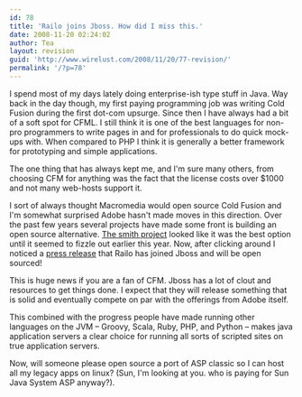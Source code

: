 ```yaml
---
id: 78
title: 'Railo joins Jboss. How did I miss this.'
date: 2008-11-20 02:24:02
author: Tea
layout: revision
guid: 'http://www.wirelust.com/2008/11/20/77-revision/'
permalink: '/?p=78'
---
```


I spend most of my days lately doing enterprise-ish type stuff in Java. Way back in the day though, my first paying programming job was writing Cold Fusion during the first dot-com upsurge. Since then I have always had a bit of a soft spot for CFML. I still think it is one of the best languages for non-pro programmers to write pages in and for professionals to do quick mock-ups with. When compared to PHP I think it is generally a better framework for prototyping and simple applications.

The one thing that has always kept me, and I'm sure many others, from choosing CFM for anything was the fact that the license costs over $1000 and not many web-hosts support it.

I sort of always thought Macromedia would open source Cold Fusion and I'm somewhat surprised Adobe hasn't made moves in this direction. Over the past few years several projects have made some front is building an open source alternative. [The smith project](http://www.smithproject.org/) looked like it was the best option until it seemed to fizzle out earlier this year. Now, after clicking around I noticed a [press release](http://www.railo-technologies.com/en/index.cfm?treeID=357) that Railo has joined Jboss and will be open sourced!

This is huge news if you are a fan of CFM. Jboss has a lot of clout and resources to get things done. I expect that they will release something that is solid and eventually compete on par with the offerings from Adobe itself.

This combined with the progress people have made running other languages on the JVM – Groovy, Scala, Ruby, PHP, and Python – makes java application servers a clear choice for running all sorts of scripted sites on true application servers.

Now, will someone please open source a port of ASP classic so I can host all my legacy apps on linux? (Sun, I'm looking at you. who is paying for Sun Java System ASP anyway?).